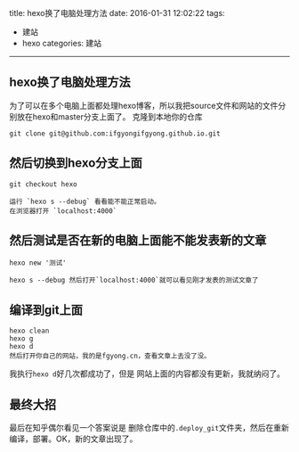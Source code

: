 title: hexo换了电脑处理方法
date: 2016-01-31 12:02:22
tags:
- 建站
- hexo
categories: 建站
---
## hexo换了电脑处理方法
为了可以在多个电脑上面都处理hexo博客，所以我把source文件和网站的文件分别放在hexo和master分支上面了。
克隆到本地你的仓库
```
git clone git@github.com:ifgyongifgyong.github.io.git
```
## 然后切换到hexo分支上面
```
git checkout hexo

运行 `hexo s --debug` 看看能不能正常启动。
在浏览器打开 `localhost:4000`
```
## 然后测试是否在新的电脑上面能不能发表新的文章
```
hexo new '测试'

hexo s --debug 然后打开`localhost:4000`就可以看见刚才发表的测试文章了
```
## 编译到git上面
```
hexo clean
hexo g
hexo d
然后打开你自己的网站，我的是fgyong.cn，查看文章上去没了没。
```
我执行`hexo d`好几次都成功了，但是 网站上面的内容都没有更新，我就纳闷了。
## 最终大招
最后在知乎偶尔看见一个答案说是 删除仓库中的`.deploy_git`文件夹，然后在重新编译，部署。OK，新的文章出现了。

